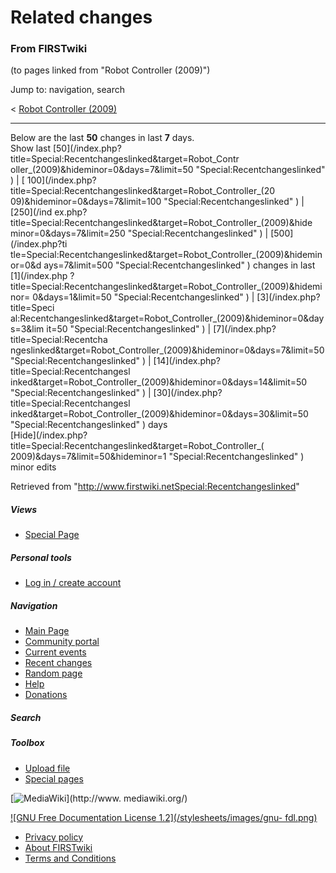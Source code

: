 # Related changes

### From FIRSTwiki

(to pages linked from "Robot Controller (2009)")

Jump to: navigation, search

&lt; [Robot Controller
(2009)](/index.php?title=Robot_Controller_%282009%29&redirect=no "Robot
Controller \(2009\)" )  

* * *

Below are the last **50** changes in last **7** days.  
Show last [50](/index.php?title=Special:Recentchangeslinked&target=Robot_Contr
oller_\(2009\)&hideminor=0&days=7&limit=50 "Special:Recentchangeslinked" ) | [
100](/index.php?title=Special:Recentchangeslinked&target=Robot_Controller_\(20
09\)&hideminor=0&days=7&limit=100 "Special:Recentchangeslinked" ) | [250](/ind
ex.php?title=Special:Recentchangeslinked&target=Robot_Controller_\(2009\)&hide
minor=0&days=7&limit=250 "Special:Recentchangeslinked" ) | [500](/index.php?ti
tle=Special:Recentchangeslinked&target=Robot_Controller_\(2009\)&hideminor=0&d
ays=7&limit=500 "Special:Recentchangeslinked" ) changes in last [1](/index.php
?title=Special:Recentchangeslinked&target=Robot_Controller_\(2009\)&hideminor=
0&days=1&limit=50 "Special:Recentchangeslinked" ) | [3](/index.php?title=Speci
al:Recentchangeslinked&target=Robot_Controller_\(2009\)&hideminor=0&days=3&lim
it=50 "Special:Recentchangeslinked" ) | [7](/index.php?title=Special:Recentcha
ngeslinked&target=Robot_Controller_\(2009\)&hideminor=0&days=7&limit=50
"Special:Recentchangeslinked" ) | [14](/index.php?title=Special:Recentchangesl
inked&target=Robot_Controller_\(2009\)&hideminor=0&days=14&limit=50
"Special:Recentchangeslinked" ) | [30](/index.php?title=Special:Recentchangesl
inked&target=Robot_Controller_\(2009\)&hideminor=0&days=30&limit=50
"Special:Recentchangeslinked" ) days  
[Hide](/index.php?title=Special:Recentchangeslinked&target=Robot_Controller_\(
2009\)&days=7&limit=50&hideminor=1 "Special:Recentchangeslinked" ) minor edits

Retrieved from
"<http://www.firstwiki.netSpecial:Recentchangeslinked>"

##### Views

  * [Special Page](Special:Recentchangeslinked/Robot_Controller_%282009%29)

##### Personal tools

  * [Log in / create account](/index.php?title=Special:Userlogin&returnto=Special:Recentchangeslinked)

[](Main_Page "Main Page" )

##### Navigation

  * [Main Page](Main_Page)
  * [Community portal](FIRSTwiki:Community_portal)
  * [Current events](Current_events)
  * [Recent changes](Special:Recentchanges)
  * [Random page](Special:Random)
  * [Help](Help:Contents)
  * [Donations](FIRSTwiki:Site_support)

##### Search



##### Toolbox

  * [Upload file](Special:Upload)
  * [Special pages](Special:Specialpages)

[![MediaWiki](/skins/common/images/poweredby_mediawiki_88x31.png)](http://www.
mediawiki.org/)

[![GNU Free Documentation License 1.2](/stylesheets/images/gnu-
fdl.png)](http://www.gnu.org/copyleft/fdl.html)

  * [Privacy policy](FIRSTwiki:Privacy_policy "FIRSTwiki:Privacy policy" )
  * [About FIRSTwiki](FIRSTwiki:About "FIRSTwiki:About" )
  * [Terms and Conditions](FIRSTwiki:Terms_and_conditions "FIRSTwiki:Terms and conditions" )

